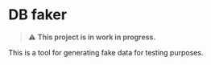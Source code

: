 # DB faker

> :warning: **This project is in work in progress.**


This is a tool for generating fake data for testing purposes.
